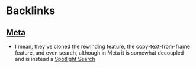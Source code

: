 
# Backlinks
## [Meta](<Meta.md>)
- I mean, they've cloned the rewinding feature, the copy-text-from-frame feature, and even search, although in Meta it is somewhat decoupled and is instead a [Spotlight Search](<Spotlight Search.md>)

